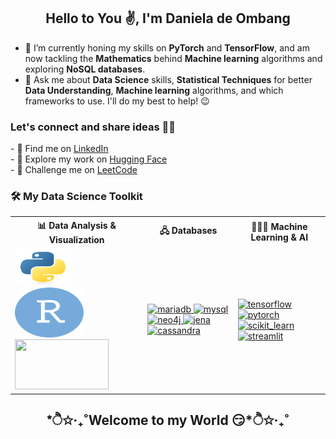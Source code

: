 

<h2 align="center">Hello to You ✌️, I'm Daniela de Ombang</h2>

- 🌱 I’m currently honing my skills on **PyTorch** and **TensorFlow**, and am now tackling the **Mathematics** behind **Machine learning** algorithms and exploring **NoSQL databases**.
- 💬 Ask me about **Data Science** skills, **Statistical Techniques** for better **Data Understanding**, **Machine learning** algorithms, and which frameworks to use. I'll do my best to help! 😉

<h3 align="left">Let's connect and share ideas 🤝🏻 </h3>
<p align="left">
- 💼 Find me on <a href="https://linkedin.com/in/daniela-de-ombang" target="_blank">LinkedIn </a> <br>
- 🤗 Explore my work on <a href="https://huggingface.co/DanWDO" target="_blank">Hugging Face</a> <br>
- 🧠 Challenge me on <a href="https://leetcode.com/u/WPDO" target="_blank">LeetCode</a> <br>
</p>


<h3 align="left"> 🛠️ My Data Science Toolkit</h3>

<table>
<tr> 
  <th> 📊 Data Analysis & Visualization </th>
  <th> 🖧 Databases </th>
  <th>👩🏻‍💻 Machine Learning & AI</th>  
</tr>
  
<tr>
  <td>
    <a href="https://www.python.org/" target="_blank" rel="noreferrer"> 
    <img src="https://raw.githubusercontent.com/devicons/devicon/master/icons/python/python-original.svg" alt="python" width="90" height="60" /> 
  </a> 
    <a href="https://www.r-project.org/" target="_blank" rel="noreferrer"> 
    <img src="https://raw.githubusercontent.com/devicons/devicon/master/icons/rstudio/rstudio-original.svg" alt="R" width="110" height="80"/> 
  </a>
  <a href= "https://www.microsoft.com/en-us/power-platform/products/power-bi" target="_blank" rel="noreferrer"> 
    <img width="150" height="80" src="https://upload.wikimedia.org/wikipedia/commons/c/cf/New_Power_BI_Logo.svg" />	
  </a>
  </td>
  <td>
    <a href="https://mariadb.org/" target="_blank" rel="noreferrer"> 
    <img src="https://cdn.simpleicons.org/mariadbfoundation/c17a5e" alt="mariadb" width="120" height="90"/> 
  </a> 
  <a href="https://www.mysql.com/" target="_blank" rel="noreferrer"> 
    <img src="https://cdn.simpleicons.org/mysql/4479A1" alt="mysql" width="90" height="60"/> 
  </a>
  <a href="https://www.mysql.com/" target="_blank" rel="noreferrer"> 
    <img src="https://cdn.simpleicons.org/neo4j/4581C3" alt="neo4j" width="90" height="70" />      
  </a>
  <a href="https://jena.apache.org/" target="_blank" rel="noreferrer"> 
    <img src="https://upload.wikimedia.org/wikipedia/commons/0/03/Apache_Jena_logo.svg" alt="jena" width="90" height="60"/> 
  </a>
  <a href="https://cassandra.apache.org/_/index.html" target="_blank" rel="noreferrer"> 
    <img src="https://upload.wikimedia.org/wikipedia/commons/1/1e/Apache-cassandra-icon.png" alt="cassandra" width="90" height="60"/> 
  </a>
  </td>
  
  <td>
    <a href="https://www.tensorflow.org" target="_blank" rel="noreferrer"> 
    <img src="https://cdn.simpleicons.org/tensorflow/FF6F00" alt="tensorflow" width="90" height="60"/> 
  </a> 
    <a href="https://pytorch.org/" target="_blank" rel="noreferrer"> 
    <img src="https://cdn.simpleicons.org/pytorch/EE4C2C" alt="pytorch" width="90" height="60"/> 
  </a> 
  <a href="https://scikit-learn.org/" target="_blank" rel="noreferrer"> 
    <img src="https://cdn.simpleicons.org/scikitlearn" alt="scikit_learn" width="90" height="60"/> 
  </a>
    <a href="https://streamlit.io/" target="_blank" rel="noreferrer"> 
    <img src="https://cdn.simpleicons.org/streamlit/FF4B4B" alt="streamlit" width="90" height="60"/> 
  </a>
  
  </td>
</tr>
</table>

<h2 align="center"> *ੈ✩‧₊˚Welcome to my World 😏*ੈ✩‧₊˚</h2>
